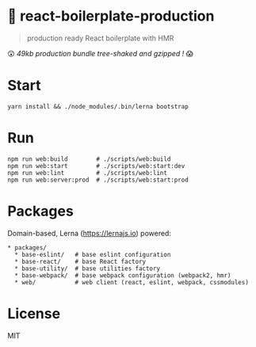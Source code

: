 # 💋 react-boilerplate-production

> production ready React boilerplate with HMR

😲 _*49kb* production bundle tree-shaked and gzipped !_ 😱

# Start
```
yarn install && ./node_modules/.bin/lerna bootstrap
```

# Run
```
npm run web:build        # ./scripts/web:build
npm run web:start        # ./scripts/web:start:dev
npm run web:lint         # ./scripts/web:lint
npm run web:server:prod  # ./scripts/web:start:prod
```

# Packages
Domain-based, Lerna (https://lernajs.io) powered:
```
* packages/
  * base-eslint/   # base eslint configuration
  * base-react/    # base React factory
  * base-utility/  # base utilities factory
  * base-webpack/  # base webpack configuration (webpack2, hmr)
  * web/           # web client (react, eslint, webpack, cssmodules)
```

# License
MIT
